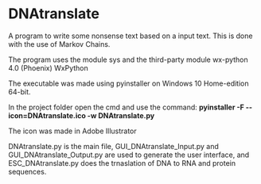 # DNAtranslate
A program to write some nonsense text based on a input text. This is done with the use of Markov Chains.

The program uses the module sys and the third-party module wx-python 4.0 (Phoenix) WxPython

The executable was made using pyinstaller on Windows 10 Home-edition 64-bit.

In the project folder open the cmd and use the command: **pyinstaller -F --icon=DNAtranslate.ico -w DNAtranslate.py**

The icon was made in Adobe Illustrator

DNAtranslate.py is the main file, GUI_DNAtranslate_Input.py and GUI_DNAtranslate_Output.py are used to generate the user interface, and ESC_DNAtranslate.py does the trnaslation of DNA to RNA and protein sequences.
